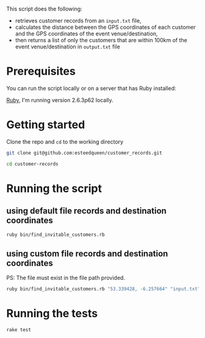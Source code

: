 
This script does the following:
  - retrieves customer records from an `input.txt` file,
  - calculates the distance between the GPS coordinates of each customer and the GPS coordinates of the event venue/destination,
  - then returns a list of only the customers that are within 100km of the event venue/destination in `output.txt` file

# Prerequisites
You can run the script locally or on a server that has Ruby installed:

[Ruby](https://www.ruby-lang.org/en/documentation/installation/), I'm running version 2.6.3p62 locally.

# Getting started

Clone the repo and `cd` to the working directory

```bash
git clone git@github.com:esteedqueen/customer_records.git

cd customer-records
```

# Running the script

## using default file records and destination coordinates
```bash
ruby bin/find_invitable_customers.rb
```

## using custom file records and destination coordinates
PS: The file must exist in the file path provided.

```bash
ruby bin/find_invitable_customers.rb "53.339428, -6.257664" "input.txt"
```

# Running the tests

```bash
rake test
```
